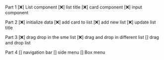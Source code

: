 Part 1
[❌] List component 
[❌] list title
[❌] card component
[❌] input component

Part 2 
[❌] initialize data
[❌] add card to list 
[❌] add new list 
[❌] update list title 

Part 3
[❌] drag drop in the sme list 
[❌] drag and drop in different list
[] drag and drop list 

Part 4 
[] navigation bar
[] side menu
[] Box menu